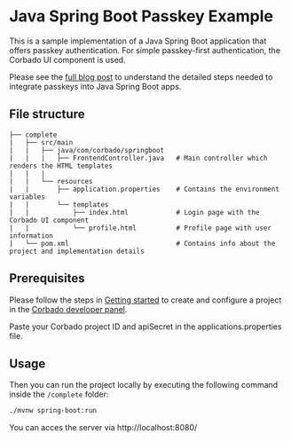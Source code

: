 # Java Spring Boot Passkey Example

This is a sample implementation of a Java Spring Boot application that offers passkey authentication. For simple passkey-first authentication, the Corbado UI component is used.

Please see the [full blog post](https://www.corbado.com/blog/passkeys-java-spring-boot) to understand the detailed steps needed to integrate passkeys into Java Spring Boot apps.

## File structure

```
├── complete
|   ├── src/main
|   |   ├── java/com/corbado/springboot
|   |   |   ├── FrontendController.java   # Main controller which renders the HTML templates
|   |   |
|   |   └── resources
|   |       ├── application.properties    # Contains the environment variables
|   |       └── templates
|   |           ├── index.html            # Login page with the Corbado UI component
|   |           └── profile.html          # Profile page with user information
|   └── pom.xml                           # Contains info about the project and implementation details
```

## Prerequisites

Please follow the steps in [Getting started](https://docs.corbado.com/overview/getting-started) to create and configure
a project in the [Corbado developer panel](https://app.corbado.com/signin#register).

Paste your Corbado project ID and apiSecret in the applications.properties file.

## Usage

Then you can run the project locally by executing the following command inside the `/complete` folder:

```bash
./mvnw spring-boot:run
```

You can acces the server via http://localhost:8080/
